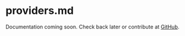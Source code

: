 # providers.md

Documentation coming soon. Check back later or contribute at [GitHub](https://github.com/arcaelas/agent).

